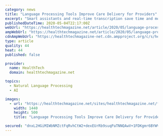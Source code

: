 ```yaml
---
category: news
title: "Language Processing Tools Improve Care Delivery for Providers"
excerpt: "Smart assistants and real-time transcription save time and money, while improving the care experience for patients and clinicians."
publishedDateTime: 2020-05-04T22:17:00Z
webUrl: "https://healthtechmagazine.net/article/2020/05/language-processing-tools-improve-care-delivery-providers"
ampWebUrl: "https://healthtechmagazine.net/article/2020/05/language-processing-tools-improve-care-delivery-providers?amp"
cdnAmpWebUrl: "https://healthtechmagazine-net.cdn.ampproject.org/c/s/healthtechmagazine.net/article/2020/05/language-processing-tools-improve-care-delivery-providers?amp"
type: article
quality: 44
heat: 44
published: false

provider:
  name: HealthTech
  domain: healthtechmagazine.net

topics:
  - Natural Language Processing
  - AI

images:
  - url: "https://healthtechmagazine.net/sites/healthtechmagazine.net/files/styles/cdw_hero/public/articles/%5Bcdw_tech_site%3Afield_site_shortname%5D/202005/HET_Q220_Feature_Burroughs_Hero.jpg?itok=rn9iePhJ"
    width: 1440
    height: 500
    title: "Language Processing Tools Improve Care Delivery for Providers"

secured: "dnxL2HGiMIWbNMZctFqRvhCtW2+dexEUrRb9suqPaTNNQAwV+1FDKgmr6BYWV0G19L5rBXJbESdC6kyXaKNjfnOW5q9bwAQH4+uSg81BSgWxP5gA4xLKtHUU1fvtqRWa4MD3GIaKy6JxX1AujTDzd0IAtEdqFEuV58a2PSO87Rvge3YXSxKC9Bl//7waaS1R6kfvZ58QGjjh980yv9NTMb6M3J0yiSHEdPrJWaZGwwvKjvkBIFXtbTHPnB1gScSQ6NZSAj01MKXurudoeAp0C8nc6MmQ+HbuNvtE6mlGhheU0TwMl04Uw20bhYFBVoLT;4++1AKSkM5wbc3gnIhFGYw=="
---
```


